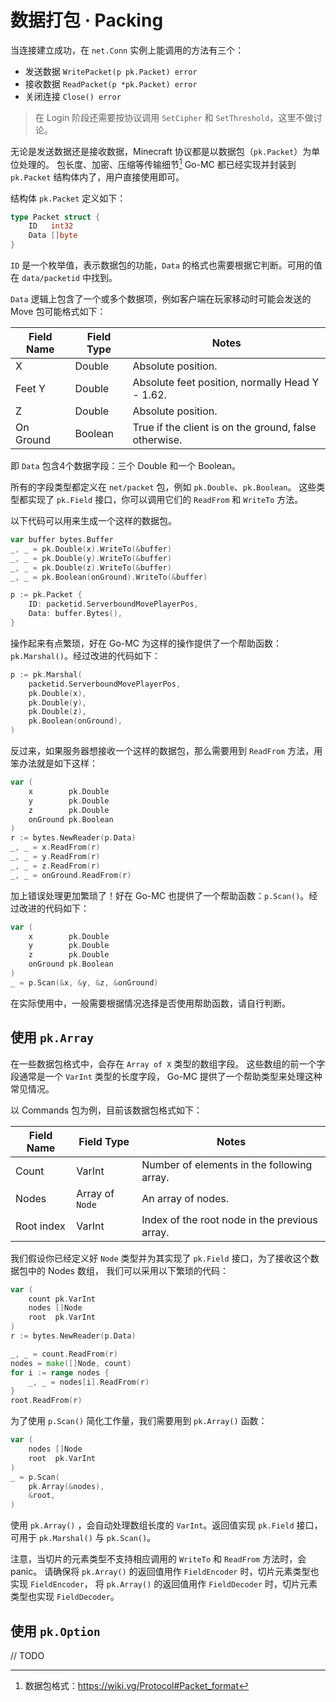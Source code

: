 # 数据打包 · Packing

当连接建立成功，在 `net.Conn` 实例上能调用的方法有三个：

- 发送数据 `WritePacket(p pk.Packet) error`
- 接收数据 `ReadPacket(p *pk.Packet) error`
- 关闭连接 `Close() error`

> 在 Login 阶段还需要按协议调用 `SetCipher` 和 `SetThreshold`，这里不做讨论。

无论是发送数据还是接收数据，Minecraft 协议都是以数据包（`pk.Packet`）为单位处理的。
包长度、加密、压缩等传输细节[^Packet Format] Go-MC 都已经实现并封装到 `pk.Packet` 结构体内了，用户直接使用即可。

[^Packet Format]: 数据包格式：<https://wiki.vg/Protocol#Packet_format>

结构体 `pk.Packet` 定义如下：

```go
type Packet struct {
	ID   int32
	Data []byte
}
```

`ID` 是一个枚举值，表示数据包的功能，`Data` 的格式也需要根据它判断。可用的值在 `data/packetid` 中找到。

`Data` 逻辑上包含了一个或多个数据项，例如客户端在玩家移动时可能会发送的 Move 包可能格式如下：

| Field Name | Field Type | Notes                                                 |
|------------|------------|-------------------------------------------------------|
| X          | Double     | Absolute position.                                    |
| Feet Y     | Double     | Absolute feet position, normally Head Y - 1.62.       |
| Z          | Double     | Absolute position.                                    |
| On Ground  | Boolean    | True if the client is on the ground, false otherwise. |

即 `Data` 包含4个数据字段：三个 Double 和一个 Boolean。

所有的字段类型都定义在 `net/packet` 包，例如 `pk.Double`、`pk.Boolean`。
这些类型都实现了 `pk.Field` 接口，你可以调用它们的 `ReadFrom` 和 `WriteTo` 方法。

以下代码可以用来生成一个这样的数据包。

```go
var buffer bytes.Buffer
_, _ = pk.Double(x).WriteTo(&buffer)
_, _ = pk.Double(y).WriteTo(&buffer)
_, _ = pk.Double(z).WriteTo(&buffer)
_, _ = pk.Boolean(onGround).WriteTo(&buffer)

p := pk.Packet {
	ID: packetid.ServerboundMovePlayerPos,
	Data: buffer.Bytes(),
}
```

操作起来有点繁琐，好在 Go-MC 为这样的操作提供了一个帮助函数：`pk.Marshal()`。经过改进的代码如下：

```go
p := pk.Marshal(
    packetid.ServerboundMovePlayerPos,
    pk.Double(x),
    pk.Double(y),
    pk.Double(z),
	pk.Boolean(onGround),
)
```

反过来，如果服务器想接收一个这样的数据包，那么需要用到 `ReadFrom` 方法，用笨办法就是如下这样：

```go
var (
	x        pk.Double
	y        pk.Double
	z        pk.Double
	onGround pk.Boolean
)
r := bytes.NewReader(p.Data)
_, _ = x.ReadFrom(r)
_, _ = y.ReadFrom(r)
_, _ = z.ReadFrom(r)
_, _ = onGround.ReadFrom(r)
```

加上错误处理更加繁琐了！好在 Go-MC 也提供了一个帮助函数：`p.Scan()`。经过改进的代码如下：

```go
var (
    x        pk.Double
    y        pk.Double
    z        pk.Double
    onGround pk.Boolean
)
_ = p.Scan(&x, &y, &z, &onGround)
```

在实际使用中，一般需要根据情况选择是否使用帮助函数，请自行判断。

## 使用 `pk.Array`

在一些数据包格式中，会存在 `Array of X` 类型的数组字段。
这些数组的前一个字段通常是一个 `VarInt` 类型的长度字段， Go-MC 提供了一个帮助类型来处理这种常见情况。

以 Commands 包为例，目前该数据包格式如下：

| Field Name | Field Type      | Notes                                         |
|------------|-----------------|-----------------------------------------------|
| Count      | VarInt          | Number of elements in the following array.    |
| Nodes      | Array of `Node` | An array of nodes.                            |
| Root index | VarInt          | Index of the root node in the previous array. |

我们假设你已经定义好 `Node` 类型并为其实现了 `pk.Field` 接口，为了接收这个数据包中的 Nodes 数组，
我们可以采用以下繁琐的代码：

```go
var (
	count pk.VarInt
	nodes []Node
	root  pk.VarInt
)
r := bytes.NewReader(p.Data)

_, _ = count.ReadFrom(r)
nodes = make([]Node, count)
for i := range nodes {
	_, _ = nodes[i].ReadFrom(r)
}
root.ReadFrom(r)
```

为了使用 `p.Scan()` 简化工作量，我们需要用到 `pk.Array()` 函数：

```go
var (
	nodes []Node
	root  pk.VarInt
)
_ = p.Scan(
	pk.Array(&nodes),
	&root,
)
```

使用 `pk.Array()` ，会自动处理数组长度的 `VarInt`。返回值实现 `pk.Field` 接口，可用于 `pk.Marshal()` 与 `pk.Scan()`。  

注意，当切片的元素类型不支持相应调用的 `WriteTo` 和 `ReadFrom` 方法时，会 panic。
请确保将 `pk.Array()` 的返回值用作 `FieldEncoder` 时，切片元素类型也实现 `FieldEncoder`，
将 `pk.Array()` 的返回值用作 `FieldDecoder` 时，切片元素类型也实现 `FieldDecoder`。

## 使用 `pk.Option`

// TODO
